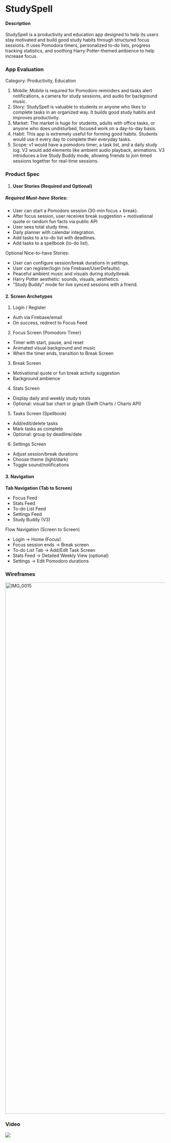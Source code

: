 
# StudySpell 

#### Description
StudySpell is a productivity and education app designed to help its users stay motivated and build good study habits through structured focus sessions. It uses Pomodora timers, personalized to-do lists, progress tracking statistics, and soothing Harry Potter-themed ambience to help increase focus. 

### App Evaluation
Category: Productivity, Education

1. Mobile: Mobile is required for Pomodoro reminders and tasks alert notifications, a camera for study sessions, and audio for background music.
2. Story: StudySpell is valuable to students or anyone who likes to complete tasks in an organized way. It builds good study habits and improves productivity.
3. Market: The market is huge for students, adults with office tasks, or anyone who does undisturbed, focused work on a day-to-day basis. 
4. Habit: This app is extremely useful for forming good habits. Students would use it every day to complete their everyday tasks. 
5. Scope: v1 would have a pomodoro timer, a task list, and a daily study log. V2 would add elements like ambient audio playback, animations. V3 introduces a live Study Buddy mode, allowing friends to join timed sessions together for real-time sessions.

### Product Spec
1. #### User Stories (Required and Optional)

##### Required Must-have Stories:
- User can start a Pomodoro session (30-min focus + break).
- After focus session, user receives break suggestion + motivational quote or random fun facts via public API
- User sees total study time.
- Daily planner with calendar integration.
- Add tasks to a to-do list with deadlines.
- Add tasks to a spellbook (to-do list).

Optional Nice-to-have Stories:
- User can configure session/break durations in settings.
- User can register/login (via Firebase/UserDefaults).
- Peaceful ambient music and visuals during study/break.
- Harry Potter aesthetic: sounds, visuals, aesthetics.
- "Study Buddy" mode for live synced sessions with a friend.

 
#### 2. Screen Archetypes

1. Login / Register
- Auth via Firebase/email
- On success, redirect to Focus Feed

2. Focus Screen (Pomodoro Timer)
- Timer with start, pause, and reset
- Animated visual background and music
- When the timer ends, transition to Break Screen


3. Break Screen
- Motivational quote or fun break activity suggestion
- Background ambience 

4. Stats Screen
- Display daily and weekly study totals
- Optional: visual bar chart or graph (Swift Charts / Charts API)

5. Tasks Screen (Spellbook)
- Add/edit/delete tasks
- Mark tasks as complete
- Optional: group by deadline/date

6. Settings Screen
- Adjust session/break durations
- Choose theme (light/dark)
- Toggle sound/notifications


#### 3. Navigation

**Tab Navigation (Tab to Screen)**

- Focus Feed
- Stats Feed
- To-do List Feed
- Settings Feed
- Study Buddy (V3)




Flow Navigation (Screen to Screen)

- Login → Home (Focus)
- Focus session ends → Break screen
- To-do List Tab → Add/Edit Task Screen
- Stats Feed -> Detailed Weekly View (optional)
- Settings → Edit Pomodoro durations



###  Wireframes
<img width="2388" height="1668" alt="IMG_0015" src="https://github.com/user-attachments/assets/a672e1b0-aac5-4fb6-84d6-47290883a485" />



### Video
<div>
    <a href="https://www.loom.com/share/9f4805c339a34b56b230a21a12f3bbfe">
    </a>
    <a href="https://www.loom.com/share/9f4805c339a34b56b230a21a12f3bbfe">
      <img style="max-width:300px;" src="https://cdn.loom.com/sessions/thumbnails/9f4805c339a34b56b230a21a12f3bbfe-bb7a4f759de22829-full-play.gif">
    </a>
  </div>






